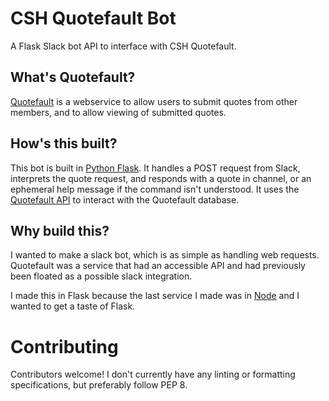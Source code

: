 # CSH Quotefault Bot
A Flask Slack bot API to interface with CSH Quotefault.

## What's Quotefault?
[Quotefault](https://github.com/dantayy/quotefault) is a webservice to allow users to submit quotes from other members, and to allow viewing of submitted quotes.

## How's this built?
This bot is built in [Python Flask](http://flask.pocoo.org).
It handles a POST request from Slack, interprets the quote request, and responds with a quote in channel, or an ephemeral help message if the command isn't understood.
It uses the [Quotefault API](https://github.com/ComputerScienceHouse/QuotefaultAPI) to interact with the Quotefault database.

## Why build this?
I wanted to make a slack bot, which is as simple as handling web requests.
Quotefault was a service that had an accessible API and had previously been floated as a possible slack integration.

I made this in Flask because the last service I made was in [Node](https://nodejs.org/en/) and I wanted to get a taste of Flask.

# Contributing

Contributors welcome! I don't currently have any linting or formatting specifications, but preferably follow PEP 8.

